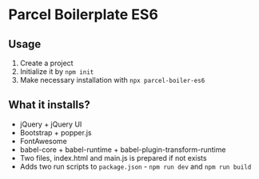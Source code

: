 # Parcel Boilerplate ES6

## Usage

1. Create a project
2. Initialize it by `npm init`
3. Make necessary installation with `npx parcel-boiler-es6`

## What it installs?

- jQuery + jQuery UI
- Bootstrap + popper.js
- FontAwesome
- babel-core + babel-runtime + babel-plugin-transform-runtime
- Two files, index.html and main.js is prepared if not exists
- Adds two run scripts to `package.json` - `npm run dev` and `npm run build`